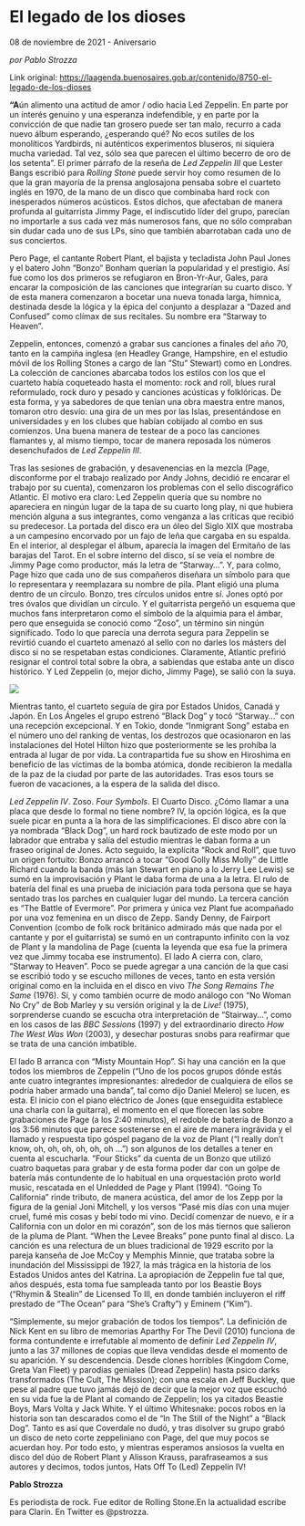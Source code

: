 # El legado de los dioses



08 de noviembre de 2021 - Aniversario

_por Pablo Strozza_

Link original: https://laagenda.buenosaires.gob.ar/contenido/8750-el-legado-de-los-dioses



**“A**ún alimento una actitud de amor / odio hacia Led Zeppelin. En parte por un interés genuino y una esperanza indefendible, y en parte por la convicción de que nadie tan grosero puede ser tan malo, recurro a cada nuevo álbum esperando, ¿esperando qué? No ecos sutiles de los monolíticos Yardbirds, ni auténticos experimentos bluseros, ni siquiera mucha variedad. Tal vez, sólo sea que parecen el último becerro de oro de los setenta”. El primer párrafo de la reseña de *Led Zeppelin III* que Lester Bangs escribió para *Rolling Stone* puede servir hoy como resumen de lo que la gran mayoría de la prensa anglosajona pensaba sobre el cuarteto inglés en 1970, de la mano de un disco que combinaba hard rock con inesperados números acústicos. Estos dichos, que afectaban de manera profunda al guitarrista Jimmy Page, el indiscutido líder del grupo, parecían no importarle a sus cada vez más numerosos fans, que no sólo compraban sin dudar cada uno de sus LPs, sino que también abarrotaban cada uno de sus conciertos.




Pero Page, el cantante Robert Plant, el bajista y tecladista John Paul Jones y el batero John “Bonzo” Bonham querían la popularidad y el prestigio. Así fue como los dos primeros se refugiaron en Bron-Yr-Aur, Gales, para encarar la composición de las canciones que integrarían su cuarto disco. Y de esta manera comenzaron a bocetar una nueva tonada larga, hímnica, destinada desde la lógica y la épica del conjunto a desplazar a “Dazed and Confused” como clímax de sus recitales. Su nombre era “Starway to Heaven”.




Zeppelin, entonces, comenzó a grabar sus canciones a finales del año 70, tanto en la campiña inglesa (en Headley Grange, Hampshire, en el estudio móvil de los Rolling Stones a cargo de Ian “Stu” Stewart) como en Londres. La colección de canciones abarcaba todos los estilos con los que el cuarteto había coqueteado hasta el momento: rock and roll, blues rural reformulado, rock duro y pesado y canciones acústicas y folklóricas. De esta forma, y ya sabedores de que tenían una obra maestra entre manos, tomaron otro desvío: una gira de un mes por las Islas, presentándose en universidades y en los clubes que habían cobijado al combo en sus comienzos. Una buena manera de testear de a poco las canciones flamantes y, al mismo tiempo, tocar de manera reposada los números desenchufados de *Led Zeppelin III*.




Tras las sesiones de grabación, y desavenencias en la mezcla (Page, disconforme por el trabajo realizado por Andy Johns, decidió re encarar el trabajo por su cuenta), comenzaron los problemas con el sello discográfico Atlantic. El motivo era claro: Led Zeppelin quería que su nombre no apareciera en ningún lugar de la tapa de su cuarto long play, ni que hubiera mención alguna a sus integrantes, como venganza a las críticas que recibió su predecesor. La portada del disco era un óleo del Siglo XIX que mostraba a un campesino encorvado por un fajo de leña que cargaba en su espalda. En el interior, al desplegar el álbum, aparecía la imagen del Ermitaño de las barajas del Tarot. En el sobre interno del disco, sí se veía el nombre de Jimmy Page como productor, más la letra de “Starway…”. Y, para colmo, Page hizo que cada uno de sus compañeros diseñara un símbolo para que lo representara y reemplazara su nombre de pila. Plant eligió una pluma dentro de un círculo. Bonzo, tres círculos unidos entre sí. Jones optó por tres óvalos que dividían un círculo. Y el guitarrista pergeñó un esquema que muchos fans interpretaron como el símbolo de la alquimia para el ámbar, pero que enseguida se conoció como “Zoso”, un término sin ningún significado. Todo lo que parecía una derrota segura para Zeppelin se revirtió cuando el cuarteto amenazó al sello con no darles los másters del disco si no se respetaban estas condiciones. Claramente, Atlantic prefirió resignar el control total sobre la obra, a sabiendas que estaba ante un disco histórico. Y Led Zeppelin (o, mejor dicho, Jimmy Page), se salió con la suya.




![](https://cdn.feater.me/files/images/110168/452b2354-71a2-463c-ac8c-b9f13d0772b3.jpg)




Mientras tanto, el cuarteto seguía de gira por Estados Unidos, Canadá y Japón. En Los Ángeles el grupo estrenó “Black Dog” y tocó “Starway…” con una recepción excepcional. Y en Tokio, donde “Inmigrant Song” estaba en el número uno del ranking de ventas, los destrozos que ocasionaron en las instalaciones del Hotel Hilton hizo que posteriormente se les prohíba la entrada al lugar de por vida. La contrapartida fue su show en Hiroshima en beneficio de las víctimas de la bomba atómica, donde recibieron la medalla de la paz de la ciudad por parte de las autoridades. Tras esos tours se fueron de vacaciones, a la espera de la salida del disco.




*Led Zeppelin IV*. Zoso. *Four Symbols*. El Cuarto Disco. ¿Cómo llamar a una placa que desde lo formal no tiene nombre? IV, la opción lógica, es la que suele picar en punta a la hora de las simplificaciones. El disco abre con la ya nombrada “Black Dog”, un hard rock bautizado de este modo por un labrador que entraba y salía del estudio mientras le daban forma a un fraseo original de Jones. Acto seguido, la explícita “Rock and Roll”, que tuvo un origen fortuito: Bonzo arrancó a tocar “Good Golly Miss Molly” de Little Richard cuando la banda (más Ian Stewart en piano a lo Jerry Lee Lewis) se sumó en la improvisación y Plant le daba forma de una a la letra. El rulo de batería del final es una prueba de iniciación para toda persona que se haya sentado tras los parches en cualquier lugar del mundo. La tercera canción es “The Battle of Evermore”. Por primera y única vez Plant fue acompañado por una voz femenina en un disco de Zepp. Sandy Denny, de Fairport Convention (combo de folk rock británico admirado más que nada por el cantante y por el guitarrista) se sumó en un contrapunto infinito con la voz de Plant y la mandolina de Page (cuenta la leyenda que esa fue la primera vez que Jimmy tocaba ese instrumento). El lado A cierra con, claro, “Starway to Heaven”. Poco se puede agregar a una canción de la que casi se escribió todo y se escucho millones de veces, tanto en esta versión original como en la incluida en el disco en vivo *The Song Remains The Same* (1976). Sí, y como también ocurre de modo análogo con “No Woman No Cry” de Bob Marley y su versión original y la de *Live!* (1975), sorprenderse cuando se escucha otra interpretación de “Stairway…”, como en los casos de las *BBC Sessions* (1997) y del extraordinario directo *How The West Was Won* (2003), y desechar posturas snobs para reafirmar que se trata de una canción imbatible.




El lado B arranca con “Misty Mountain Hop”. Si hay una canción en la que todos los miembros de Zeppelin (“Uno de los pocos grupos dónde estás ante cuatro integrantes impresionantes: alrededor de cualquiera de ellos se podría haber armado una banda”, tal como dijo Daniel Melero) se lucen, es esta. El inicio con el piano eléctrico de Jones (que enseguidita establece una charla con la guitarra), el momento en el que florecen las sobre grabaciones de Page (a los 2:40 minutos), el redoble de batería de Bonzo a los 3:56 minutos que parece sostenerse en el aire de manera ingrávida y el llamado y respuesta tipo góspel pagano de la voz de Plant (“I really don’t know, oh, oh, oh, oh, oh, oh …”) son algunos de los detalles a tener en cuenta al escucharla. “Four Sticks” da cuenta de un Bonzo que utilizó cuatro baquetas para grabar y de esta forma poder dar con un golpe de batería más contundente de lo habitual en una orquestación proto world music, rescatada en el Unledded de Page y Plant (1994). “Going To California” rinde tributo, de manera acústica, del amor de los Zepp por la figura de la genial Joni Mitchell, y los versos “Pasé mis días con una mujer cruel, fumé mis cosas y bebí todo mi vino. Decidí comenzar de nuevo, e ir a California con un dolor en mi corazón”, son de los más tiernos que salieron de la pluma de Plant. “When the Levee Breaks” pone punto final al disco. La canción es una relectura de un blues tradicional de 1929 escrito por la pareja kanseña de Joe McCoy y Memphis Minnie, que trataba sobre la inundación del Mississippi de 1927, la más trágica en la historia de los Estados Unidos antes del Katrina. La apropiación de Zeppelin fue tal que, años después, esta toma fue sampleada tanto por los Beastie Boys (“Rhymin & Stealin” de Licensed To Ill, en donde también incluyeron el riff prestado de “The Ocean” para “She’s Crafty”) y Eminem (“Kim”).




“Simplemente, su mejor grabación de todos los tiempos”. La definición de Nick Kent en su libro de memorias Aparthy For The Devil (2010) funciona de forma contundente e irrefutable al momento de definir *Led Zeppelin IV*, junto a las 37 millones de copias que lleva vendidas desde el momento de su aparición. Y su descendencia. Desde clones horribles (Kingdom Come, Greta Van Fleet) y parodias geniales (Dread Zeppelin) hasta psico darks transformados (The Cult, The Mission); con una escala en Jeff Buckley, que pese al padre que tuvo jamás dejó de decir que la mejor voz que escuchó en su vida fue la de Plant al comando de Zeppelin; los ya citados Beastie Boys, Mars Volta y Jack White. Y el último Whitesnake: pocos robos en la historia son tan descarados como el de “In The Still of the Night” a “Black Dog”. Tanto es así que Coverdale no dudó, y tras disolver su grupo grabó un disco de neto corte zeppeliniano con Page, del que muy pocos se acuerdan hoy. Por todo esto, y mientras esperamos ansiosos la vuelta en disco del dúo de Robert Plant y Alisson Krauss, parafraseamos a sus autores y decimos, todos juntos, Hats Off To (Led) Zeppelin IV!




**Pablo Strozza**




Es periodista de rock. Fue editor de Rolling Stone.En la actualidad escribe para Clarín. En Twitter es @pstrozza.



